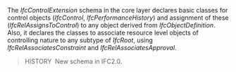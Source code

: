The _IfcControlExtension_ schema in the core layer declares basic classes for control objects (_IfcControl_, _IfcPerformanceHistory_) and assignment of these (_IfcRelAssignsToControl_) to any object derived from _IfcObjectDefinition_. Also, it declares the classes to associate resource level objects of controlling nature to any subtype of _IfcRoot_, using _IfcRelAssociatesConstraint_ and _IfcRelAssociatesApproval_.

> HISTORY&nbsp; New schema in IFC2.0.